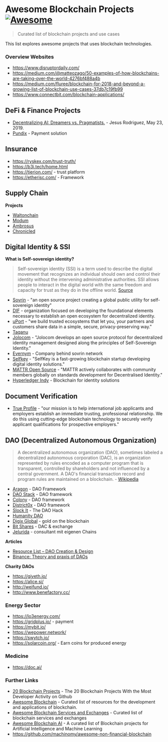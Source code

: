 # Awesome Blockchain Projects [![Awesome](https://awesome.re/badge.svg)](https://awesome.re)

> Curated list of blockchain projects and use cases

This list explores awesome projects that uses blockchain technologies.

### Overview Websites

- https://www.disruptordaily.com/
- https://medium.com/@matteozago/50-examples-of-how-blockchains-are-taking-over-the-world-4276bf488a4b
- https://medium.com/fluree/blockchain-for-2018-and-beyond-a-growing-list-of-blockchain-use-cases-37db7c19fb99
- https://www.connectbit.com/blockchain-applications/


## DeFi & Finance Projects

- [Decentralizing AI: Dreamers vs. Pragmatists.](https://towardsdatascience.com/decentralizing-ai-dreamers-vs-pragmatists-230c48d1b350) - Jesus Rodriguez, May 23, 2019.
- [Pundix](https://pundix.com) - Payment solution

## Insurance
- https://ryskex.com/trust-truth/
- https://b3i.tech/home.html
- https://tierion.com/ - trust platform
- https://etherisc.com/ - Framework

## Supply Chain
**Projects**
- [Waltonchain](https://www.waltonchain.org)
- [Modum](https://modum.io)
- [Ambrosus](https://ambrosus.com)
- [Chronicled](https://www.chronicled.com)

## Digital Identity & SSI
**What is Self-sovereign identity?**
> Self-sovereign identity (SSI) is a term used to describe the digital movement that recognizes an individual should own and control their identity without the intervening administrative authorities. SSI allows people to interact in the digital world with the same freedom and capacity for trust as they do in the offline world. [Source](https://sovrin.org/faq/what-is-self-sovereign-identity/)

- [Sovrin](https://sovrin.org) - "an open source project creating a global public utility for self-sovereign identity"
- [DIF](https://identity.foundation) - organization focused on developing the foundational elements necessary to establish an open ecosystem for decentralized identity.
- [uPort](https://www.uport.me) - "we build trusted ecosystems that let you, your partners and customers share data in a simple, secure, privacy-preserving way."
- [Taqanu](https://www.taqanu.com)
- [Jolocom](https://jolocom.io) - "Jolocom develops an open source protocol for decentralized identity management designed along the principles of Self-Sovereign Identity."
- [Evernym](https://www.evernym.com) - Company behind sovrin network
- [Selfkey](https://selfkey.org) - "SelfKey is a fast-growing blockchain startup developing digital identity solutions."
- [MATTR Open Source](https://mattr.global/opensource) - "MATTR actively collaborates with community members globally on standards development for Decentralised Identity."
- [Hyperledger Indy](https://www.hyperledger.org/projects/hyperledger-indy) - Blockchain for identity solutions

## Document Verification

- [True Profile](https://www.trueprofile.io) - "our mission is to help international job applicants and employers establish an immediate trusting, professional relationship. We do this using cutting-edge blockchain technology to securely verify applicant qualifications for prospective employers."
  
## DAO (Decentralized Autonomous Organization)

> A decentralized autonomous organization (DAO), sometimes labeled a decentralized autonomous corporation (DAC), is an organization represented by rules encoded as a computer program that is transparent, controlled by shareholders and not influenced by a central government. A DAO's financial transaction record and program rules are maintained on a blockchain. - [Wikipedia](https://en.wikipedia.org/wiki/Decentralized_autonomous_organization)

- [Aragon](https://aragon.org) - DAO Framework
- [DAO Stack](https://daostack.io) - DAO framework
- [Colony](https://colony.io) - DAO framework
- [District0x](https://district0x.io) - DAO framework
- [Slock It](https://slock.it) - The DAO Hack
- [Humanity DAO](https://humanitydao.org)
- [Digix Global](https://digix.global) - gold on the blockchain
- [Bit Shares](https://bitshares.org) - DAC & exchange
- [Jelurida](https://www.jelurida.com) - consultant mit eigenen Chains

**Articles**
- [Resource List – DAO Creation & Design](https://daotalk.org/t/resource-list-dao-creation-design/522)
- [Binance: Theory and praxis of DAOs](https://research.binance.com/analysis/dao-theory)

**Charity DAOs**
- https://giveth.io/
- https://alice.si/
- http://weifund.io/
- http://www.benefactory.cc/

### Energy Sector

- https://lo3energy.com/
- https://gridplus.io/ - payment
- https://mybit.io/
- https://wepower.network/
- https://swytch.io/
- https://solarcoin.org/ - Earn coins for produced energy

### Medicine
- https://doc.ai/


### Further Links
- [20 Blockchain Projects](https://media.consensys.net/the-20-blockchain-projects-with-the-most-developer-activity-on-github-6e0d6e748b8d) - The 20 Blockchain Projects With the Most Developer Activity on Github
- [Awesome Blockchain](https://github.com/yjjnls/awesome-blockchain) - Curated list of resources for the development and applications of blockchain.
- [Awesome Blockchain Services and Exchanges](https://github.com/imbaniac/awesome-blockchain) - Curated list of blockchain services and exchanges
- [Awesome Blockchain AI](https://github.com/steven2358/awesome-blockchain-ai) - A curated list of Blockchain projects for Artificial Intelligence and Machine Learning
- https://github.com/machinomy/awesome-non-financial-blockchain
